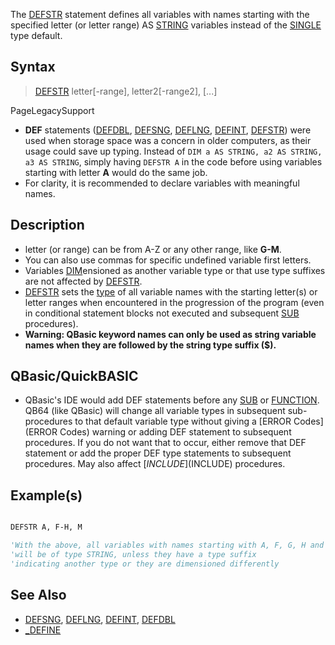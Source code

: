 The [DEFSTR](DEFSTR) statement defines all variables with names starting with the specified letter (or letter range) AS [STRING](STRING) variables instead of the [SINGLE](SINGLE) type default.


## Syntax

>  [DEFSTR](DEFSTR) letter[-range], letter2[-range2], [...]


PageLegacySupport
* **DEF** statements ([DEFDBL](DEFDBL), [DEFSNG](DEFSNG), [DEFLNG](DEFLNG), [DEFINT](DEFINT), [DEFSTR](DEFSTR)) were used when storage space was a concern in older computers, as their usage could save up typing. Instead of `DIM a AS STRING, a2 AS STRING, a3 AS STRING`, simply having `DEFSTR A` in the code before using variables starting with letter **A** would do the same job.
* For clarity, it is recommended to declare variables with meaningful names.


## Description

* letter (or range) can be from A-Z or any other range, like **G-M**.
* You can also use commas for specific undefined variable first letters.
* Variables [DIM](DIM)ensioned as another variable type or that use type suffixes are not affected by [DEFSTR](DEFSTR).
* [DEFSTR](DEFSTR) sets the [type](type) of all variable names with the starting letter(s) or letter ranges when encountered in the progression of the program (even in conditional statement blocks not executed and subsequent [SUB](SUB) procedures).
* **Warning: QBasic keyword names can only be used as string variable names when they are followed by the string type suffix ($).**


## QBasic/QuickBASIC

* QBasic's IDE would add DEF statements before any [SUB](SUB) or [FUNCTION](FUNCTION). QB64 (like QBasic) will change all variable types in subsequent sub-procedures to that default variable type without giving a [ERROR Codes](ERROR Codes) warning or adding DEF statement to subsequent procedures. If you do not want that to occur, either remove that DEF statement or add the proper DEF type statements to subsequent procedures. May also affect [$INCLUDE]($INCLUDE) procedures.


## Example(s)


```vb

DEFSTR A, F-H, M

'With the above, all variables with names starting with A, F, G, H and M
'will be of type STRING, unless they have a type suffix
'indicating another type or they are dimensioned differently

```


## See Also
 
* [DEFSNG](DEFSNG), [DEFLNG](DEFLNG), [DEFINT](DEFINT), [DEFDBL](DEFDBL)
* [_DEFINE](_DEFINE)




